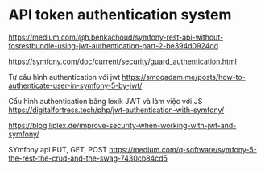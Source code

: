 # API token authentication system 

https://medium.com/@h.benkachoud/symfony-rest-api-without-fosrestbundle-using-jwt-authentication-part-2-be394d0924dd

https://symfony.com/doc/current/security/guard_authentication.html

Tự cấu hình authentication với jwt
https://smoqadam.me/posts/how-to-authenticate-user-in-symfony-5-by-jwt/

Cấu hình authentication bằng lexik JWT và làm việc với JS
https://digitalfortress.tech/php/jwt-authentication-with-symfony/

https://blog.liplex.de/improve-security-when-working-with-jwt-and-symfony/


SYmfony api PUT, GET, POST
https://medium.com/q-software/symfony-5-the-rest-the-crud-and-the-swag-7430cb84cd5